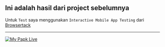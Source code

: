 ## Ini adalah hasil dari project sebelumnya
Untuk `Test` saya menggunakan
`Interactive Mobile App Testing` dari [Browsertack](https://browserstack.com/app-live)

----
[![My Papk Live](https://res.cloudinary.com/marcomontalbano/image/upload/v1635954879/video_to_markdown/images/youtube--EEpTiX44q3Q-c05b58ac6eb4c4700831b2b3070cd403.jpg)](https://youtu.be/EEpTiX44q3Q "My Papk Live")
